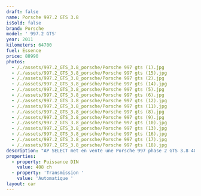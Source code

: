 ```yaml
---
draft: false
name: Porsche 997.2 GTS 3.8
isSold: false
brand: Porsche
model: ' 997.2 GTS'
year: 2011
kilometers: 64700
fuel: Essence
price: 88990
photos:
  - /./assets/997.2_GTS_3.8_porsche/Porsche 997 gts (1).jpg
  - /./assets/997.2_GTS_3.8_porsche/Porsche 997 gts (15).jpg
  - /./assets/997.2_GTS_3.8_porsche/Porsche 997 gts (2).jpg
  - /./assets/997.2_GTS_3.8_porsche/Porsche 997 gts (14).jpg
  - /./assets/997.2_GTS_3.8_porsche/Porsche 997 gts (5).jpg
  - /./assets/997.2_GTS_3.8_porsche/Porsche 997 gts (6).jpg
  - /./assets/997.2_GTS_3.8_porsche/Porsche 997 gts (12).jpg
  - /./assets/997.2_GTS_3.8_porsche/Porsche 997 gts (11).jpg
  - /./assets/997.2_GTS_3.8_porsche/Porsche 997 gts (8).jpg
  - /./assets/997.2_GTS_3.8_porsche/Porsche 997 gts (9).jpg
  - /./assets/997.2_GTS_3.8_porsche/Porsche 997 gts (10).jpg
  - /./assets/997.2_GTS_3.8_porsche/Porsche 997 gts (13).jpg
  - /./assets/997.2_GTS_3.8_porsche/Porsche 997 gts (16).jpg
  - /./assets/997.2_GTS_3.8_porsche/Porsche 997 gts (17).jpg
  - /./assets/997.2_GTS_3.8_porsche/Porsche 997 gts (18).jpg
description: "AP SELECT met en vente une Porsche 997 phase 2 GTS 3.8 408ch PDK.\n\nModèle du 07/2011 avec 64700km.\n\nCouleur blanc Carrara, intérieur cuir rouge Carrera\n\nCarte Grise française \U0001F1EB\U0001F1F7 sans malus.\n\nVendue avec une garantie 6 mois.\n\nLe véhicule est en parfait état avec carnet complet et historique suivi.\n\nLes pneus et freins sont récents, aucun frais a prévoir.\n\nÉquipements et options :\n- Boîte PDK\n- Toit ouvrant électrique\n- Freinage sport étriers rouge\n- Pack Chrono plus\n- Echappement sport PSE\n- Suspensions PASM+\n- Jantes 20\" GTS écrou central\n- Intérieur Cuir étendu rouge Carrera\n- Système Audio BOSE\n- Sièges Sport + électrique 14 voies\n- Sièges chauffants à mémoire\n- Écussons Porsche sur les appuis tête\n- Volant Sport plus cuir\n- Phares PDLS +\n- Projecteurs de jour à LED\n- Fond de compteur quartz\n- Régulateur de vitesse\n- Aide au stationnement AR\n- Affichage multifonctions plus\n- Climatisation automatique\n- Éclairage et essuie-glaces automatique\n- Rétroviseurs électriques et chauffants\n- Rétroviseurs int / ext Electrochrome\n- Éclairage d’ambiance\n\nDisponible et visible sur RDV pour acheteur sérieux.\n\nPossibilité d'une garantie 3, 6 ou 12 mois en supplément.\n\nRéalisation des démarches d'immatriculation.\n\nAP SELECT c'est des solutions de courtage et conciergerie sur mesure pour profiter librement de sa passion et de son patrimoine.\n\nPrenez le volant, AP SELECT s'occupe du reste."
properties:
  - property: Puissance DIN
    value: 408 ch
  - property: 'Transmission '
    value: 'Automatique '
layout: car
---
```


